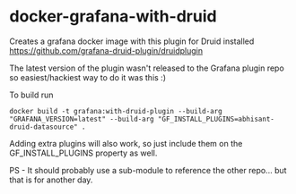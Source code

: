 # docker-grafana-with-druid


Creates a grafana docker image with this plugin for Druid installed https://github.com/grafana-druid-plugin/druidplugin

The latest version of the plugin wasn't released to the Grafana plugin repo so easiest/hackiest way to do it was this :)

To build run

`docker build -t grafana:with-druid-plugin --build-arg "GRAFANA_VERSION=latest" --build-arg "GF_INSTALL_PLUGINS=abhisant-druid-datasource" .`

Adding extra plugins will also work, so just include them on the GF_INSTALL_PLUGINS property as well.

PS - It should probably use a sub-module to reference the other repo... but that is for another day.